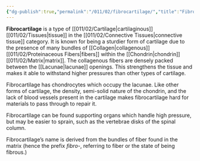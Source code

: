 ```yaml
---
{"dg-publish":true,"permalink":"/011/02/fibrocartilage/","title":"Fibrocartilage","tags":["BIOL422"],"created":"2024-09-26T13:45:04.086-07:00","updated":"2024-09-26T15:18:27.454-07:00"}
---
```


**Fibrocartilage** is a type of [[011/02/Cartilage\|cartilaginous]] [[011/02/Tissues\|tissue]] in the [[011/02/Connective Tissues\|connective tissue]] category. It is known for being a sturdier form of cartilage due to the presence of many bundles of [[Collagen\|collagenous]] [[011/02/Proteinaceous Fibers\|fibers]] within the [[Chondrin\|chondrin]] [[011/02/Matrix\|matrix]]. The collagenous fibers are densely packed between the [[Lacunae\|lacunae]] openings. This strengthens the tissue and makes it able to withstand higher pressures than other types of cartilage.

Fibrocartilage has chondrocytes which occupy the lacunae. Like other forms of cartilage, the density, semi-solid nature of the chondrin, and the lack of blood vessels present in the cartilage makes fibrocartilage hard for materials to pass through to repair it.

Fibrocartilage can be found supporting organs which handle high pressure, but may be easier to sprain, such as the vertebrae disks of the spinal column.

Fibrocartilage’s name is derived from the bundles of fiber found in the matrix (hence the prefix *fibro-*, referring to fiber or the state of being fibrous.)